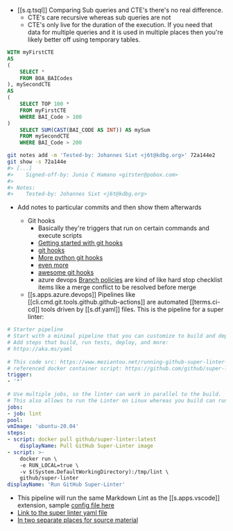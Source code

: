
- [[s.q.tsql]] Comparing Sub queries and CTE's there's no real difference.
  - CTE's care recursive whereas sub queries are not
  - CTE's only live for the duration of the execution. If you need that data for multiple queries and it is used in multiple places then you're likely better off using temporary tables.

```sql
WITH myFirstCTE
AS
(
	SELECT * 
	FROM BOA_BAICodes
), mySecondCTE
AS
(
	SELECT TOP 100 *
	FROM myFirstCTE
	WHERE BAI_Code > 100
)
	SELECT SUM(CAST(BAI_CODE AS INT)) AS mySum
	FROM mySecondCTE
	WHERE BAI_Code > 200
```

```bash
git notes add -m 'Tested-by: Johannes Sixt <j6t@kdbg.org>' 72a144e2
git show -s 72a144e
#> [...]
#>    Signed-off-by: Junio C Hamano <gitster@pobox.com>
#>
#> Notes:
#>    Tested-by: Johannes Sixt <j6t@kdbg.org>
```

- Add notes to particular commits and then show them afterwards

	- Git hooks
		- Basically they're triggers that run on certain commands and execute scripts
		- [Getting started with git hooks](https://medium.com/@f3igao/get-started-with-git-hooks-5a489725c639)
		- [git hooks](https://pypi.org/project/git-pre-commit-hook/) 
		- [More python git hooks](https://www.omerkatz.com/blog/2013/5/23/git-hooks-part-2-implementing-git-hooks-using-python) 
		- [even more](https://pre-commit.com/)
		-  [awesome git hooks](https://github.com/aitemr/awesome-git-hooks)
		-  azure devops [Branch policies](https://docs.microsoft.com/en-us/azure/devops/repos/git/branch-policies?view=azure-devops) are kind of like hard stop checklist items like a merge conflict to be resolved before merge
    - [[s.apps.azure.devops]] Pipelines like [[cli.cmd.git.tools.github.github-actions]] are automated [[terms.ci-cd]] tools driven by [[s.df.yaml]] files. This is the pipeline for a super linter:

```yaml
# Starter pipeline
# Start with a minimal pipeline that you can customize to build and deploy your code.
# Add steps that build, run tests, deploy, and more:
# https://aka.ms/yaml
		
# This code src: https://www.meziantou.net/running-github-super-linter-in-azure-pipelines.html
# referenced docker container script: https://github.com/github/super-linter
trigger:
- '*'
		
# Use multiple jobs, so the linter can work in parallel to the build.
# This also allows to run the Linter on Linux whereas you build can run on Windows or Mac.
jobs:
- job: lint
pool:
vmImage: 'ubuntu-20.04'
steps:
- script: docker pull github/super-linter:latest
	displayName: Pull GitHub Super-Linter image
- script: >-
	docker run \
	-e RUN_LOCAL=true \
	-v $(System.DefaultWorkingDirectory):/tmp/lint \
	github/super-linter
displayName: 'Run GitHub Super-Linter'
```

- This pipeline will run the same Markdown Lint as the [[s.apps.vscode]] extension, sample [config file here](https://github.com/github/super-linter/blob/master/TEMPLATES/.markdown-lint.yml)
- [Link to the super linter yaml file](https://www.meziantou.net/running-github-super-linter-in-azure-pipelines.htm)
- [In two separate places for source material](https://blog.tyang.org/2020/06/27/use-github-super-linter-in-azure-pipelines/)
